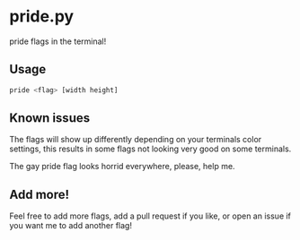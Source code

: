 # pride.py
pride flags in the terminal!

## Usage

```sh
pride <flag> [width height]
```

## Known issues

The flags will show up differently depending on your terminals color settings, this results in some flags not looking very good on some terminals.

The gay pride flag looks horrid everywhere, please, help me.

## Add more!

Feel free to add more flags, add a pull request if you like, or open an issue if you want me to add another flag!
